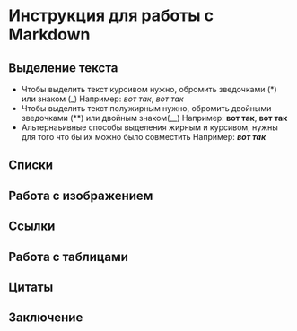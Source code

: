 # Инструкция для работы с Markdown

## Выделение текста
 * Чтобы выделить текст курсивом нужно, обромить зведочками (*) или знаком (_) Например: *вот так*, _вот так_
* Чтобы выделить текст полужирным нужно, обромить двойными зведочками (**) или  двойным знаком(__) Например: **вот так**, __вот так__
* Альтернаьивные способы выделения жирным и курсивом, нужны для того что бы их можно было совместить Например: _**вот так**_
## Списки

## Работа с изображением

## Ссылки

## Работа с таблицами

## Цитаты

## Заключение
